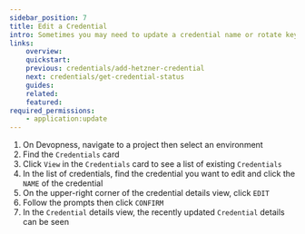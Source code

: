 ```yaml
---
sidebar_position: 7
title: Edit a Credential
intro: Sometimes you may need to update a credential name or rotate keys and secrets. Edit a credential to update its name and settings.
links:
    overview:
    quickstart:
    previous: credentials/add-hetzner-credential
    next: credentials/get-credential-status
    guides:
    related:
    featured:
required_permissions:
    - application:update
---
```


1. On Devopness, navigate to a project then select an environment
1. Find the `Credentials` card
1. Click `View` in the `Credentials` card to see a list of existing `Credentials`
1. In the list of credentials, find the credential you want to edit and click the `NAME` of the credential
1. On the upper-right corner of the credential details view, click `EDIT`
1. Follow the prompts then click `CONFIRM`
1. In the `Credential` details view, the recently updated `Credential` details can be seen
